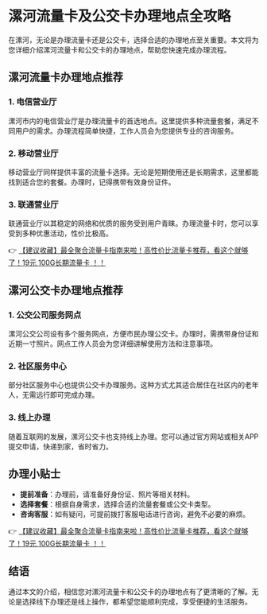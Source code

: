# 漯河流量卡及公交卡办理地点全攻略

在漯河，无论是办理流量卡还是公交卡，选择合适的办理地点至关重要。本文将为您详细介绍漯河流量卡和公交卡的办理地点，帮助您快速完成办理流程。

## 漯河流量卡办理地点推荐

### 1. 电信营业厅
漯河市内的电信营业厅是办理流量卡的首选地点。这里提供多种流量套餐，满足不同用户的需求。办理流程简单快捷，工作人员会为您提供专业的咨询服务。

### 2. 移动营业厅
移动营业厅同样提供丰富的流量卡选择。无论是短期使用还是长期需求，这里都能找到适合您的套餐。办理时，记得携带有效身份证件。

### 3. 联通营业厅
联通营业厅以其稳定的网络和优质的服务受到用户青睐。办理流量卡时，您可以享受到多种优惠活动，性价比极高。

👉 [【建议收藏】最全聚合流量卡指南来啦！高性价比流量卡推荐，看这个就够了！19元 100G长期流量卡 ！！](https://bit.ly/Liuliangka)

## 漯河公交卡办理地点推荐

### 1. 公交公司服务网点
漯河公交公司设有多个服务网点，方便市民办理公交卡。办理时，需携带身份证和近期一寸照片。网点工作人员会为您详细讲解使用方法和注意事项。

### 2. 社区服务中心
部分社区服务中心也提供公交卡办理服务。这种方式尤其适合居住在社区内的老年人，无需远行即可完成办理。

### 3. 线上办理
随着互联网的发展，漯河公交卡也支持线上办理。您可以通过官方网站或相关APP提交申请，快递到家，省时省力。

## 办理小贴士

- **提前准备**：办理前，请准备好身份证、照片等相关材料。
- **选择套餐**：根据自身需求，选择合适的流量套餐或公交卡类型。
- **咨询客服**：如有疑问，可提前拨打客服电话进行咨询，避免不必要的麻烦。

👉 [【建议收藏】最全聚合流量卡指南来啦！高性价比流量卡推荐，看这个就够了！19元 100G长期流量卡 ！！](https://bit.ly/Liuliangka)

## 结语

通过本文的介绍，相信您对漯河流量卡和公交卡的办理地点有了更清晰的了解。无论是选择线下办理还是线上操作，都希望您能顺利完成，享受便捷的生活服务。